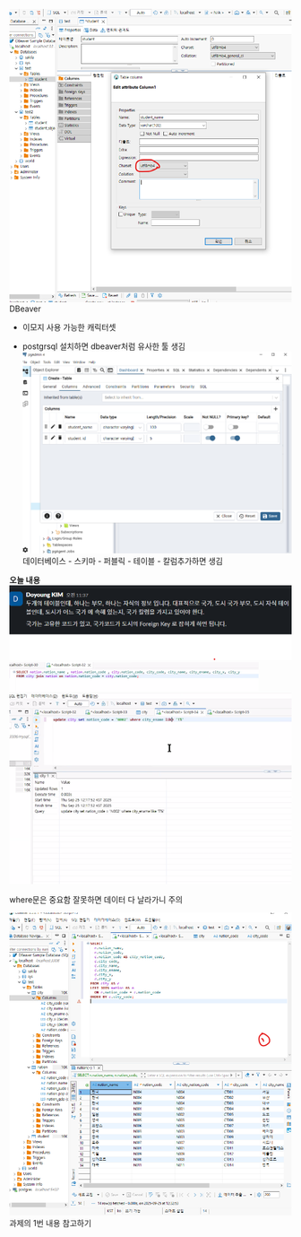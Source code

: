 ![alt text](image-1.png)
DBeaver
- 이모지 사용 가능한 캐릭터셋


- postgrsql 설치하면 dbeaver처럼 유사한 툴 생김
![alt text](image-2.png)
데이터베이스 - 스키마 - 퍼블릭 - 테이블 - 칼럼추가하면 생김

**오늘 내용**
![alt text](image-3.png)
![alt text](image-4.png)
![alt text](image-5.png)

where문은 중요함 잘못하면 데이터 다 날라가니 주의

![alt text](image-6.png)
과제의 1번 내용 참고하기
